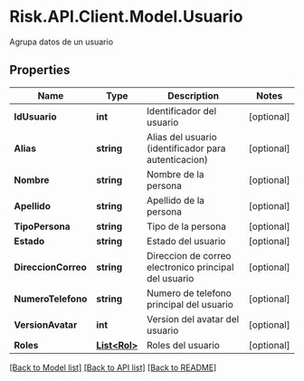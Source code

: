 # Risk.API.Client.Model.Usuario
Agrupa datos de un usuario
## Properties

Name | Type | Description | Notes
------------ | ------------- | ------------- | -------------
**IdUsuario** | **int** | Identificador del usuario | [optional] 
**Alias** | **string** | Alias del usuario (identificador para autenticacion) | [optional] 
**Nombre** | **string** | Nombre de la persona | [optional] 
**Apellido** | **string** | Apellido de la persona | [optional] 
**TipoPersona** | **string** | Tipo de la persona | [optional] 
**Estado** | **string** | Estado del usuario | [optional] 
**DireccionCorreo** | **string** | Direccion de correo electronico principal del usuario | [optional] 
**NumeroTelefono** | **string** | Numero de telefono principal del usuario | [optional] 
**VersionAvatar** | **int** | Version del avatar del usuario | [optional] 
**Roles** | [**List&lt;Rol&gt;**](Rol.md) | Roles del usuario | [optional] 

[[Back to Model list]](../README.md#documentation-for-models) [[Back to API list]](../README.md#documentation-for-api-endpoints) [[Back to README]](../README.md)

